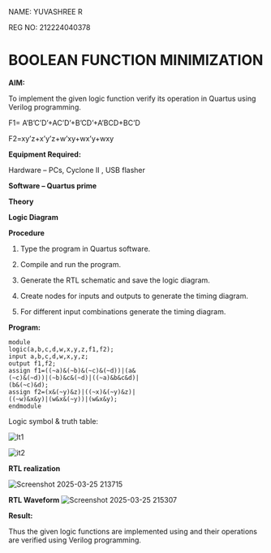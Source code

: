 NAME: YUVASHREE R

REG NO: 212224040378

# BOOLEAN FUNCTION MINIMIZATION

**AIM:**

To implement the given logic function verify its operation in Quartus using Verilog programming.

F1= A’B’C’D’+AC’D’+B’CD’+A’BCD+BC’D 

F2=xy’z+x’y’z+w’xy+wx’y+wxy

**Equipment Required:**

Hardware – PCs, Cyclone II , USB flasher

**Software – Quartus prime**

**Theory**

**Logic Diagram**

**Procedure**

1.	Type the program in Quartus software.

2.	Compile and run the program.

3.	Generate the RTL schematic and save the logic diagram.

4.	Create nodes for inputs and outputs to generate the timing diagram.

5.	For different input combinations generate the timing diagram.


**Program:**
```
module
logic(a,b,c,d,w,x,y,z,f1,f2);
input a,b,c,d,w,x,y,z;
output f1,f2;
assign f1=((~a)&(~b)&(~c)&(~d))|(a&
(~c)&(~d))|(~b)&c&(~d)|((~a)&b&c&d)|
(b&(~c)&d);
assign f2=(x&(~y)&z)|((~x)&(~y)&z)|
((~w)&x&y)|(w&x&(~y))|(w&x&y);
endmodule

```

Logic symbol & truth table:

![lt1](https://github.com/user-attachments/assets/b08c63b4-8a86-464e-807b-1a7a04745977)

![it2](https://github.com/user-attachments/assets/48da70f7-88f8-4563-8b2d-1410f1de09b2)



**RTL realization**

![Screenshot 2025-03-25 213715](https://github.com/user-attachments/assets/823dc6f7-cb36-472d-b64f-21a238384fe7)


**RTL Waveform**
![Screenshot 2025-03-25 215307](https://github.com/user-attachments/assets/9d2f16db-44f2-4ecd-9bc8-3fb0ff2c0828)



**Result:**

Thus the given logic functions are implemented using and their operations are verified using Verilog programming.

